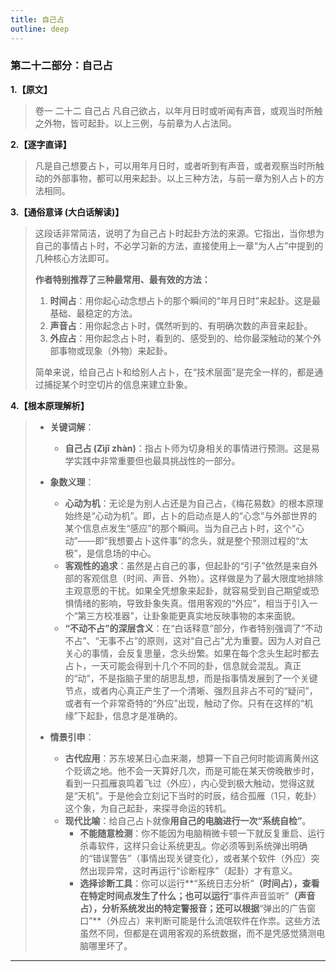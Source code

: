 ```yaml
---
title: 自己占
outline: deep
---
```

  
### **第二十二部分：自己占**

**1.【原文】**
> 卷一 二十二 自己占
> 凡自己欲占，以年月日时或听闻有声音，或观当时所触之外物，皆可起卦。以上三例，与前章为人占法同。

**2.【逐字直译】**
> 凡是自己想要占卜，可以用年月日时，或者听到有声音，或者观察当时所触动的外部事物，都可以用来起卦。以上三种方法，与前一章为别人占卜的方法相同。

**3.【通俗意译 (大白话解读)】**
> 这段话非常简洁，说明了为自己占卜时起卦方法的来源。它指出，当你想为自己的事情占卜时，不必学习新的方法，直接使用上一章“为人占”中提到的几种核心方法即可。
> 
> **作者特别推荐了三种最常用、最有效的方法：**
> 
> 1.  **时间占**：用你起心动念想占卜的那个瞬间的“年月日时”来起卦。这是最基础、最稳定的方法。
> 2.  **声音占**：用你起念占卜时，偶然听到的、有明确次数的声音来起卦。
> 3.  **外应占**：用你起念占卜时，看到的、感受到的、给你最深触动的某个外部事物或现象（外物）来起卦。
> 
> 简单来说，给自己占卜和给别人占卜，在“技术层面”是完全一样的，都是通过捕捉某个时空切片的信息来建立卦象。

**4.【根本原理解析】**
> *   **关键词解**：
>     *   **自己占 (Zìjǐ zhàn)**：指占卜师为切身相关的事情进行预测。这是易学实践中非常重要但也最具挑战性的一部分。
> 
> *   **象数义理**：
>     *   **心动为机**：无论是为别人占还是为自己占，《梅花易数》的根本原理始终是“心动为机”。即，占卜的启动点是人的“心念”与外部世界的某个信息点发生“感应”的那个瞬间。当为自己占卜时，这个“心动”——即“我想要占卜这件事”的念头，就是整个预测过程的“太极”，是信息场的中心。
>     *   **客观性的追求**：虽然是占自己的事，但起卦的“引子”依然是来自外部的客观信息（时间、声音、外物）。这样做是为了最大限度地排除主观意愿的干扰。如果全凭想象来起卦，就容易受到自己期望或恐惧情绪的影响，导致卦象失真。借用客观的“外应”，相当于引入一个“第三方校准器”，让卦象能更真实地反映事物的本来面貌。
>     *   **“不动不占”的深层含义**：在“白话释意”部分，作者特别强调了“不动不占”、“无事不占”的原则，这对“自己占”尤为重要。因为人对自己关心的事情，会反复思量，念头纷繁。如果在每个念头生起时都去占卜，一天可能会得到十几个不同的卦，信息就会混乱。真正的“动”，不是指脑子里的胡思乱想，而是指事情发展到了一个关键节点，或者内心真正产生了一个清晰、强烈且非占不可的“疑问”，或者有一个非常奇特的“外应”出现，触动了你。只有在这样的“机缘”下起卦，信息才是准确的。
> 
> *   **情景引申**：
>     *   **古代应用**：苏东坡某日心血来潮，想算一下自己何时能调离黄州这个贬谪之地。他不会一天算好几次，而是可能在某天傍晚散步时，看到一只孤雁哀鸣着飞过（外应），内心受到极大触动，觉得这就是“天机”。于是他会立刻记下当时的时辰，结合孤雁（1只，乾卦）这个象，为自己起卦，来探寻命运的转机。
>     *   **现代比喻**：给自己占卜就像**用自己的电脑进行一次“系统自检”**。
>         *   **不能随意检测**：你不能因为电脑稍微卡顿一下就反复重启、运行杀毒软件，这样只会让系统更乱。你必须等到系统弹出明确的“错误警告”（事情出现关键变化），或者某个软件（外应）突然出现异常，这时再运行“诊断程序”（起卦）才有意义。
>         *   **选择诊断工具**：你可以运行**“系统日志分析”**（时间占），查看在特定时间点发生了什么；也可以运行**“事件声音监听”**（声音占），分析系统发出的特定警报音；还可以根据**“弹出的广告窗口”**（外应占）来判断可能是什么流氓软件在作祟。这些方法虽然不同，但都是在调用客观的系统数据，而不是凭感觉猜测电脑哪里坏了。

---
